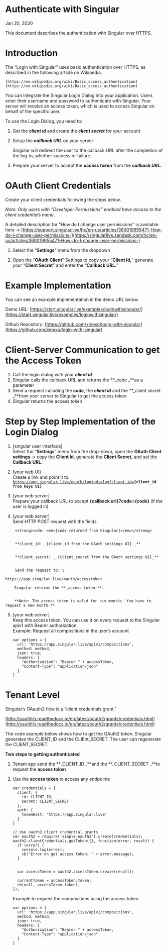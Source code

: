 # Authenticate with Singular 

Jan 20, 2020

This document describes the authentication with Singular over HTTPS.


# Introduction

The “Login with Singular” uses basic authentication over HTTPS, as described in the following article on Wikipedia.


    [https://en.wikipedia.org/wiki/Basic_access_authentication](https://en.wikipedia.org/wiki/Basic_access_authentication)

You can integrate the Singular Login Dialog into your application. Users enter their username and password to authenticate with Singular. Your server will receive an access token, which is used to access Singular on behalf of the specific user.


To use the Login Dialog, you need to:


1. Get the **_client id_** and create the **_client secret_** for your account 
2. Setup the **_callback URL_** on your server 

    Singular will redirect the user to the callback URL after the completion of the log-in, whether success or failure.

3. Prepare your server to accept the **_access token_** from the **_callback URL._**


# OAuth Client Credentials

Create your client credentials following the steps below. 

_Note: Only users with “Developer Permissions” enabled have access to the client credentials menu_.

A detailed description for “How do I change user permissions” is available here -> [https://support.singular.live/hc/en-us/articles/360019955471-How-do-I-change-user-permissions-](https://singularlive.zendesk.com/hc/en-us/articles/360019955471-How-do-I-change-user-permissions-)



1. Select the “**Settings**” menu from the dropdown



2. Open the “**OAuth Client**” Settings to copy your “**Client Id,**” generate your “**Client Secret**” and enter the “**Callback URL.**”



# Example Implementation

You can see an example implementation in the demo URL below. 

Demo URL: [https://start.singular.live/examples/loginwithsingular/](https://start.singular.live/examples/loginwithsingular/)

Github Repository: [https://github.com/xinexo/login-with-singular](https://github.com/xinexo/login-with-singular)


# Client-Server Communication to get the Access Token


1. Call the login dialog with your **_client id_**
2. Singular calls the callback URL and returns the **_code _**as a parameter
3. Send a request including the **_code_**, the **_client id_** and the **_client secret _**from your server to Singular to get the access token
4. Singular returns the access token 


# Step by Step Implementation of the Login Dialog



1. [singular user interface] \
Select the “**Settings**” menu from the drop-down, open the **OAuth Client settings** -> copy the  **Client Id**, generate the **Client Secret,** and set the **Callback URL**.
2. [your web UI] \
Create a link and point it to: \
<code>https://app.singular.live/oauth/logindialog?client_id=<strong>{client_id from keys UI}</strong></code>
3. [your web server] \
Prepare your callback URL to accept <strong>{callback url}?code={code} </strong>(if the user is logged in)
4. [your web server] \
Send HTTP POST request with the fields 

        <strong>code: <em>{code returned from Singular}</em></strong>


        **client_id: _{client_id from the OAuth settings UI} _**


        **client_secret: _ {client_secret from the OAuth settings UI}_**


        Send the request to: \
`https://app.singular.live/oauth/accesstoken` 


        Singular returns the **_access token_**.


        **Note: The access token is valid for six months. You have to request a new month.**

5. [your web server] \
Keep this access token. You can use it on every request to the Singular apiv1 with Bearer authorization.  \
Example: Request all compositions in the user’s account

    ```
    var options = {
      url: 'https://app.singular.live/apiv1/compositions',
      method: method,
      json: true,
      headers: { 
        "Authorization": "Bearer " + accessToken,
        "Content-Type": "application/json"
      }
    }

    ```



# 


# Tenant Level

Singular’s OAauth2 flow is a "client credentials grant."

[http://oauthlib.readthedocs.io/en/latest/oauth2/grants/credentials.html](http://oauthlib.readthedocs.io/en/latest/oauth2/grants/credentials.html)

The code example below shows how to get the OAuth2 token. Singular generates the CLIENT_ID and the CLIEnt_SECRET. The user can regenerate the CLIENT_SECRET.

**Two  steps to getting authenticated**



1. Tenant app send the **_CLIENT_ID _**and the **_CLIENT_SECRET _**to request the **access token**
2. Use the **access token** to access any endpoints

    ```
    var credentials = {
      client: {
        id: CLIENT_ID,
        secret: CLIENT_SECRET
      },
      auth: {
        tokenHost: 'https://app.singular.live'
      }
    }

    // Use oauth2 client credential grants
    var oauth2 = require('simple-oauth2').create(credentials);
    oauth2.clientCredentials.getToken({}, function(error, result) {
      if (error) {
        console.log(error);
        cb('Error on get access token: ' + error.message);
      }
    

      var accessToken = oauth2.accessToken.create(result);

      currentToken = accessToken.token;
      cb(null, accessToken.token);
    });
    ```



    Example to request the compositions using the access token.


    ```
    var options = {
      url: 'https://app.singular.live/apiv1/compositions',
      method: method,
      json: true,
      headers: { 
        "Authorization": "Bearer " + accessToken,
        "Content-Type": "application/json"
      }
    }


<!-- Docs to Markdown version 1.0β17 -->
